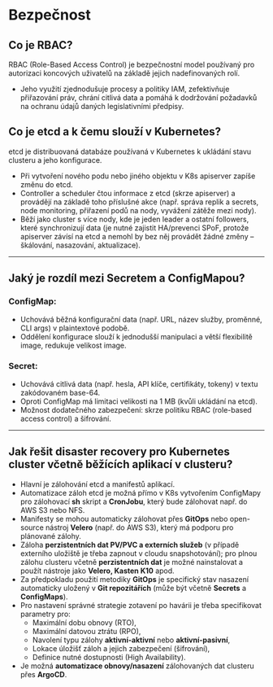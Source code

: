 # Bezpečnost

## Co je RBAC?  
RBAC (Role-Based Access Control) je bezpečnostní model používaný pro autorizaci koncových uživatelů na základě jejich nadefinovaných rolí.  
- Jeho využití zjednodušuje procesy a politiky IAM, zefektivňuje přiřazování práv, chrání citlivá data a pomáhá k dodržování požadavků na ochranu údajů daných legislativními předpisy.  

## Co je etcd a k čemu slouží v Kubernetes?  
etcd je distribuovaná databáze používaná v Kubernetes k ukládání stavu clusteru a jeho konfigurace.  
- Při vytvoření nového podu nebo jiného objektu v K8s apiserver zapíše změnu do etcd.  
- Controller a scheduler čtou informace z etcd (skrze apiserver) a provádějí na základě toho příslušné akce (např. správa replik a secrets, node monitoring, přiřazení podů na nody, vyvážení zátěže mezi nody).  
- Běží jako cluster s více nody, kde je jeden leader a ostatní followers, které synchronizují data (je nutné zajistit HA/prevenci SPoF, protože apiserver závísí na etcd a nemohl by bez něj provádět žádné změny – škálování, nasazování, aktualizace).  

---

## Jaký je rozdíl mezi Secretem a ConfigMapou?  
### **ConfigMap:**  
- Uchovává běžná konfigurační data (např. URL, název služby, proměnné, CLI args) v plaintextové podobě.  
- Oddělení konfigurace slouží k jednodušší manipulaci a větší flexibilitě image, redukuje velikost image.  

### **Secret:**  
- Uchovává citlivá data (např. hesla, API klíče, certifikáty, tokeny) v textu zakódovaném base-64.  
- Oproti ConfigMap má limitaci velikosti na 1 MB (kvůli ukládání na etcd).  
- Možnost dodatečného zabezpečení: skrze politiku RBAC (role-based access control) a šifrování.  

---

## Jak řešit disaster recovery pro Kubernetes cluster včetně běžících aplikací v clusteru?  
- Hlavní je zálohování etcd a manifestů aplikací.  
- Automatizace záloh etcd je možná přímo v K8s vytvořením ConfigMapy pro zálohovací **sh** skript a **CronJobu**, který bude zálohovat např. do AWS S3 nebo NFS.  
- Manifesty se mohou automaticky zálohovat přes **GitOps** nebo open-source nástroj **Velero** (např. do AWS S3), který má podporu pro plánované zálohy.  
- Záloha **perzistentních dat PV/PVC a externích služeb** (v případě externího uložiště je třeba zapnout v cloudu snapshotování); pro plnou zálohu clusteru včetně **perzistentních dat** je možné nainstalovat a použít nástroje jako **Velero, Kasten K10** apod.  
- Za předpokladu použití metodiky **GitOps** je specifický stav nasazení automaticky uložený v **Git repozitářích** (může být včetně **Secrets** a **ConfigMaps**).  
- Pro nastavení správné strategie zotavení po havárii je třeba specifikovat parametry pro:  
  - Maximální dobu obnovy (RTO),  
  - Maximální datovou ztrátu (RPO),  
  - Navolení typu zálohy **aktivní-aktivní** nebo **aktivní-pasivní**,  
  - Lokace úložišť záloh a jejich zabezpečení (šifrování),  
  - Definice nutné dostupnosti (High Availability).  
- Je možná **automatizace obnovy/nasazení** zálohovaných dat clusteru přes **ArgoCD**.